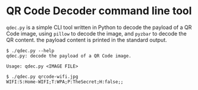 QR Code Decoder command line tool
=================================

`qdec.py` is a simple CLI tool written in Python to decode the payload of a QR Code image,
using `pillow` to decode the image, and `pyzbar` to decode the QR content. the payload content
is printed in the standard output. 

```shell
$ ./qdec.py --help
qdec.py: decode the payload of a QR Code image.

Usage: qdec.py <IMAGE FILE>

$ ./qdec.py qrcode-wifi.jpg 
WIFI:S:Home-WIFI;T:WPA;P:TheSecret;H:false;;
```
